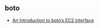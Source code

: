 
## boto


- [An Introduction to boto’s EC2 interface](http://boto.readthedocs.org/en/latest/ec2_tut.html)
